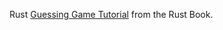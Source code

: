 Rust [Guessing Game Tutorial](https://doc.rust-lang.org/book/ch02-00-guessing-game-tutorial.html) from the Rust Book.
